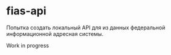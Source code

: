 # fias-api
Попытка создать локальный API для из данных федеральной информационной адресная системы. 

Work in progress
